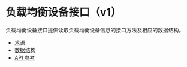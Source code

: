 # 负载均衡设备接口（v1）
负载均衡设备接口提供读取负载均衡设备信息的接口方法及相应的数据结构。

- [术语](terms.md)
- [数据结构](objects.md)
- [API 参考](api.md)

